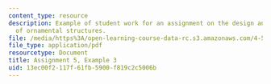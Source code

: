 ```yaml
---
content_type: resource
description: Example of student work for an assignment on the design and fabrication
  of ornamental structures.
file: /media/https%3A/open-learning-course-data-rc.s3.amazonaws.com/4-510-digital-design-fabrication-fall-2008/13ec00f2117f61fb5900f819c2c5006b_assn5_example3.pdf
file_type: application/pdf
resourcetype: Document
title: Assignment 5, Example 3
uid: 13ec00f2-117f-61fb-5900-f819c2c5006b
---
```


